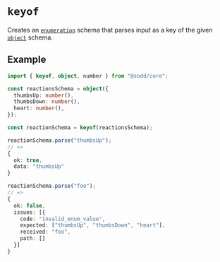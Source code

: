 # `keyof`

Creates an [`enumeration`](/api/schemas/enumeration) schema that parses input as a key of the given [`object`](/api/schemas/object) schema.

## Example

```ts
import { keyof, object, number } from "@sodd/core";

const reactionsSchema = object({
  thumbsUp: number(),
  thumbsDown: number(),
  heart: number(),
});

const reactionSchema = keyof(reactionsSchema);

reactionSchema.parse("thumbsUp");
// =>
{
  ok: true,
  data: "thumbsUp"
}

reactionSchema.parse("foo");
// =>
{
  ok: false,
  issues: [{
    code: "invalid_enum_value",
    expected: ["thumbsUp", "thumbsDown", "heart"],
    received: "foo",
    path: []
  }]
}
```
